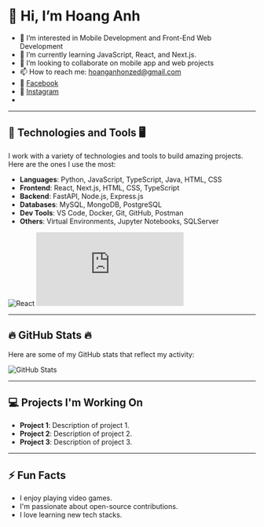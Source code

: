 # 👋 Hi, I’m Hoang Anh

- 👀 I’m interested in Mobile Development and Front-End Web Development
- 🌱 I’m currently learning JavaScript, React, and Next.js.
- 💞️ I’m looking to collaborate on mobile app and web projects  
- 📫 How to reach me: [hoanganhonzed@gmail.com](mailto:hoanganhonzed@gmail.com)
- 📱 [Facebook](https://facebook.com/your-profile)
- 📸 [Instagram](https://instagram.com/your-profile)
- 

---

## 📘 Technologies and Tools 🖥 

I work with a variety of technologies and tools to build amazing projects. Here are the ones I use the most:

- **Languages**: Python, JavaScript, TypeScript, Java, HTML, CSS
- **Frontend**: React, Next.js, HTML, CSS, TypeScript
- **Backend**: FastAPI, Node.js, Express.js
- **Databases**: MySQL, MongoDB, PostgreSQL
- **Dev Tools**: VS Code, Docker, Git, GitHub, Postman
- **Others**: Virtual Environments, Jupyter Notebooks, SQLServer

![React](https://upload.wikimedia.org/wikipedia/commons/a/a7/React-icon.svg)
![Tailwind](https://cdn.jsdelivr.net/npm/tailwindcss@2.0.2/dist/tailwind.min.css)


---

## 🔥 GitHub Stats 🔥

Here are some of my GitHub stats that reflect my activity:

![GitHub Stats](https://github-readme-stats.vercel.app/api?username=nhoxlovew&show_icons=true&hide_title=true&count_private=true&theme=radical)

---

## 💻 Projects I'm Working On

- **Project 1**: Description of project 1.
- **Project 2**: Description of project 2.
- **Project 3**: Description of project 3.

---

## ⚡ Fun Facts

- I enjoy playing video games.
- I'm passionate about open-source contributions.
- I love learning new tech stacks.
